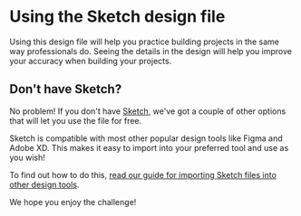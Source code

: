 # Using the Sketch design file

Using this design file will help you practice building projects in the same way professionals do. Seeing the details in the design will help you improve your accuracy when building your projects.

## Don't have Sketch?

No problem! If you don't have [Sketch](https://www.sketch.com/), we've got a couple of other options that will let you use the file for free.

Sketch is compatible with most other popular design tools like Figma and Adobe XD. This makes it easy to import into your preferred tool and use as you wish!

To find out how to do this, [read our guide for importing Sketch files into other design tools](https://medium.com/frontend-mentor/importing-sketch-files-into-other-design-tools-ca4ac85df8aa).

We hope you enjoy the challenge!